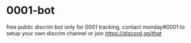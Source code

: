 # 0001-bot
free public discrim bot only for 0001 tracking, contact monday#0001 to setup your own discrim channel or join https://discord.gg/that
